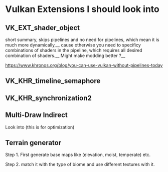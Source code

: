 # Vulkan Extensions I should look into

## VK_EXT_shader_object
short summary, skips pipelines and no need for pipelines, which mean it is much more dynamically,__
 cause otherwise you need to specificy combinations of shaders in the pipeline, which requires all desired combination of shaders.__
 Might make modding better ?__

 https://www.khronos.org/blog/you-can-use-vulkan-without-pipelines-today


##  VK_KHR_timeline_semaphore

## VK_KHR_synchronization2

## Multi-Draw Indirect
Look into (this is for optimization)


## Terrain generator

Step 1.
First generate base maps like (elevation, moist, temperate) etc.

Step 2.
match it with the type of biome and use different textures with it.
